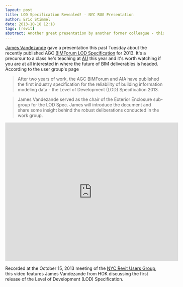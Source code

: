 ```yaml
---
layout: post
title: LOD Specification Revealed! - NYC RUG Presentation  
author: Eric Stimmel  
date: 2013-10-18 12:18  
tags: [revit]    
abstract: Another great presentation by another former colleague - this time James Vandezande talks about the recently released LOD Specification 2013.  
---
```


[James Vandezande][jv] gave a presentation this past Tuesday about the recently published AGC [BIMForum LOD Specification][lod] for 2013. It's a precursur to a class he's teaching at [AU][] this year and it's worth watching if you are at all interested in where the future of BIM deliverables is headed. According to the user group's page

> After two years of work, the AGC BIMForum and AIA have published the first industry specification for the reliability of building information modeling data - the Level of Development (LOD) Specification 2013. 

> James Vandezande served as the chair of the Exterior Enclosure sub-group for the LOD Spec. James will introduce the document and share some insight behind the robust deliberations conducted in the work group.

<iframe src="http://player.vimeo.com/video/77041617" width="550" height="440" frameborder="0" webkitallowfullscreen mozallowfullscreen allowfullscreen></iframe> 

Recorded at the October 15, 2013 meeting of the [NYC Revit Users Group][nycrug], this video features James Vandezande from HOK discussing the first release of the Level of Development (LOD) Specification.


[jv]: http://www.allthingsbim.com/
[nycrug]: http://www.meetup.com/NYC-RUG/events/135770592/
[AU]: http://au.autodesk.com "Autodesk University"
[lod]: http://bimforum.org/lod/